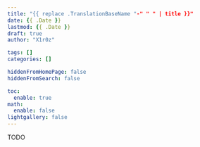 ```yaml
---
title: "{{ replace .TranslationBaseName "-" " " | title }}"
date: {{ .Date }}
lastmod: {{ .Date }}
draft: true
author: "X1r0z"

tags: []
categories: []

hiddenFromHomePage: false
hiddenFromSearch: false

toc:
  enable: true
math:
  enable: false
lightgallery: false
---
```


<!--more-->

TODO